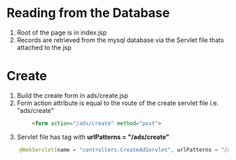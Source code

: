 # Reading from the Database
   1. Root of the page is in index.jsp
   2. Records are retrieved from the mysql database via the Servlet file thats attached to the jsp

# Create
1. Build the create form in ads/create.jsp
2. Form action attribute is equal to the route of the create servlet file i.e. "ads/create"
```html
        <form action="/ads/create" method="post">
```
3. Servlet file has tag with **urlPatterns = "/ads/create"**
```java
    @WebServlet(name = "controllers.CreateAdServlet", urlPatterns = "/ads/create")
```